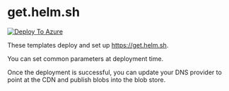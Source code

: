 # get.helm.sh

[![Deploy To
Azure](https://aka.ms/deploytoazurebutton)](https://portal.azure.com/#create/Microsoft.Template/uri/https%3A%2F%2Fraw.githubusercontent.com%2Fhelm%2Fget-helm-sh%2Fmain%2Fazuredeploy.json)

These templates deploy and set up https://get.helm.sh.

You can set common parameters at deployment time.

Once the deployment is successful, you can update your DNS provider to point at the CDN and publish
blobs into the blob store.
